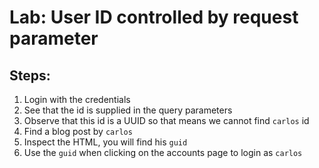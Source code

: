 # Lab: User ID controlled by request parameter

## Steps:

1. Login with the credentials
2. See that the id is supplied in the query parameters
3. Observe that this id is a UUID so that means we cannot find `carlos` id
4. Find a blog post by `carlos`
5. Inspect the HTML, you will find his `guid`
6. Use the `guid` when clicking on the accounts page to login as `carlos`
